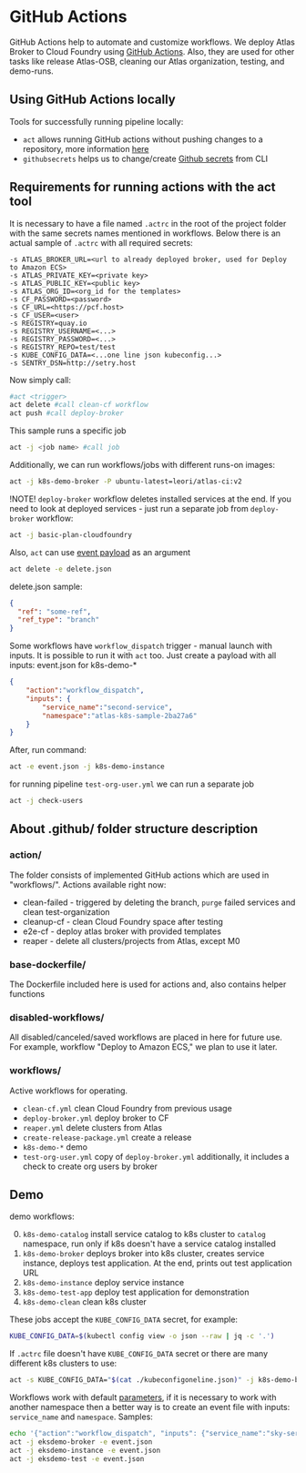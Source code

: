 # GitHub Actions
GitHub Actions help to automate and customize workflows. We deploy Atlas Broker to Cloud Foundry using [GitHub Actions](https://docs.github.com/en/actions). Also, they are used for other tasks like release Atlas-OSB, cleaning our Atlas organization, testing, and demo-runs.

## Using GitHub Actions locally
Tools for successfully running pipeline locally:
- `act` allows running GitHub actions without pushing changes to a repository, more information [here](https://github.com/nektos/act)
- `githubsecrets` helps us to change/create [Github secrets](https://github.com/unfor19/githubsecrets) from CLI

## Requirements for running actions with the act tool
It is necessary to have a file named `.actrc` in the root of the project folder with the same secrets names mentioned in workflows.
Below there is an actual sample of `.actrc` with all required secrets:

```
-s ATLAS_BROKER_URL=<url to already deployed broker, used for Deploy to Amazon ECS>
-s ATLAS_PRIVATE_KEY=<private key>
-s ATLAS_PUBLIC_KEY=<public key>
-s ATLAS_ORG_ID=<org_id for the templates>
-s CF_PASSWORD=<password>
-s CF_URL=<https://pcf.host>
-s CF_USER=<user>
-s REGISTRY=quay.io
-s REGISTRY_USERNAME=<...>
-s REGISTRY_PASSWORD=<...>
-s REGISTRY_REPO=test/test
-s KUBE_CONFIG_DATA=<...one line json kubeconfig...>
-s SENTRY_DSN=http://setry.host
```

Now simply call:

```bash
#act <trigger>
act delete #call clean-cf workflow
act push #call deploy-broker
```

This sample runs a specific job

```bash
act -j <job name> #call job
```

Additionally, we can run workflows/jobs with different runs-on images:

```bash
act -j k8s-demo-broker -P ubuntu-latest=leori/atlas-ci:v2
```

!NOTE! `deploy-broker` workflow deletes installed services at the end. If you need to look at deployed services - just run a separate job from `deploy-broker` workflow:

```bash
act -j basic-plan-cloudfoundry
```

Also, `act` can use [event payload](https://developer.github.com/webhooks/event-payloads/#delete) as an argument

```bash
act delete -e delete.json
```

delete.json sample:
```json
{
  "ref": "some-ref",
  "ref_type": "branch"
}
```

Some workflows have `workflow_dispatch` trigger - manual launch with inputs. It is possible to run it with `act` too. Just create a payload with all inputs:
event.json for k8s-demo-*

```json
{
	"action":"workflow_dispatch",
	"inputs": {
		"service_name":"second-service",
		"namespace":"atlas-k8s-sample-2ba27a6"
	}
}
```

After, run command:

```bash
act -e event.json -j k8s-demo-instance
```

for running pipeline `test-org-user.yml` we can run a separate job

```bash
act -j check-users
```

## About .github/ folder structure description

### action/
The folder consists of implemented GitHub actions which are used in "workflows/".
Actions available right now:
- clean-failed - triggered by deleting the branch, `purge` failed services and clean test-organization
- cleanup-cf - clean Cloud Foundry space after testing
- e2e-cf - deploy atlas broker with provided templates
- reaper - delete all clusters/projects from Atlas, except M0

### base-dockerfile/
The Dockerfile included here is used for actions and, also contains helper functions

### disabled-workflows/
All disabled/canceled/saved workflows are placed in here for future use. For example, workflow "Deploy to Amazon ECS," we plan to use it later.

### workflows/
Active workflows for operating.
- `clean-cf.yml` clean Cloud Foundry from previous usage
- `deploy-broker.yml` deploy broker to CF
- `reaper.yml` delete clusters from Atlas
- `create-release-package.yml` create a release
- `k8s-demo-*` demo
- `test-org-user.yml` copy of `deploy-broker.yml` additionally, it includes a check to create org users by broker


## Demo
demo workflows:

0) `k8s-demo-catalog` install service catalog to k8s cluster to `catalog` namespace, run only if k8s doesn't have a service catalog installed
1) `k8s-demo-broker` deploys broker into k8s cluster, creates service instance, deploys test application. At the end, prints out test application URL
2) `k8s-demo-instance` deploy service instance
3) `k8s-demo-test-app` deploy test application for demonstration
4) `k8s-demo-clean` clean k8s cluster

These jobs accept the `KUBE_CONFIG_DATA` secret, for example:

```bash
KUBE_CONFIG_DATA=$(kubectl config view -o json --raw | jq -c '.')
```

If `.actrc` file doesn't have `KUBE_CONFIG_DATA` secret or there are many different k8s clusters to use:

```bash
act -s KUBE_CONFIG_DATA="$(cat ./kubeconfigoneline.json)" -j k8s-demo-broker
```

Workflows work with default [parameters](https://github.com/mongodb/atlas-osb/blob/master/.github/base-dockerfile/helpers/params.sh), if it is necessary to work with another namespace then a better way is to create an event file with inputs: `service_name` and `namespace`. Samples:

```bash
echo '{"action":"workflow_dispatch", "inputs": {"service_name":"sky-service","namespace":"atlas-osb"}}' > event.json
act -j eksdemo-broker -e event.json
act -j eksdemo-instance -e event.json
act -j eksdemo-test -e event.json
```
